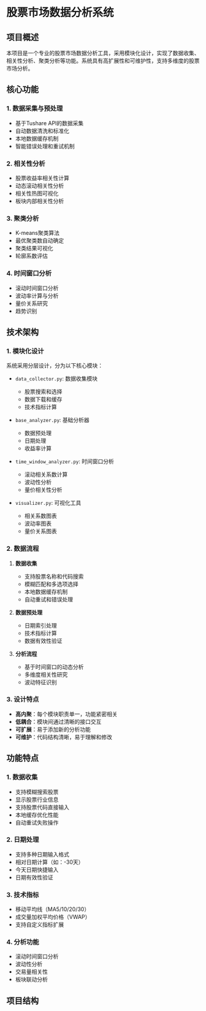 # 股票市场数据分析系统

## 项目概述
本项目是一个专业的股票市场数据分析工具，采用模块化设计，实现了数据收集、相关性分析、聚类分析等功能。系统具有高扩展性和可维护性，支持多维度的股票市场分析。

## 核心功能

### 1. 数据采集与预处理
- 基于Tushare API的数据采集
- 自动数据清洗和标准化
- 本地数据缓存机制
- 智能错误处理和重试机制

### 2. 相关性分析
- 股票收益率相关性计算
- 动态滚动相关性分析
- 相关性热图可视化
- 板块内部相关性分析

### 3. 聚类分析
- K-means聚类算法
- 最优聚类数自动确定
- 聚类结果可视化
- 轮廓系数评估

### 4. 时间窗口分析
- 滚动时间窗口分析
- 波动率计算与分析
- 量价关系研究
- 趋势识别

## 技术架构

### 1. 模块化设计
系统采用分层设计，分为以下核心模块：
- `data_collector.py`: 数据收集模块
  - 股票搜索和选择
  - 数据下载和缓存
  - 技术指标计算

- `base_analyzer.py`: 基础分析器
  - 数据预处理
  - 日期处理
  - 收益率计算
  
- `time_window_analyzer.py`: 时间窗口分析
  - 滚动相关系数计算
  - 波动性分析
  - 量价相关性分析

- `visualizer.py`: 可视化工具
  - 相关系数图表
  - 波动率图表
  - 量价关系图表

### 2. 数据流程
1. **数据收集**
   - 支持股票名称和代码搜索
   - 模糊匹配和多选项选择
   - 本地数据缓存机制
   - 自动重试和错误处理

2. **数据预处理**
   - 日期索引处理
   - 技术指标计算
   - 数据有效性验证

3. **分析流程**
   - 基于时间窗口的动态分析
   - 多维度相关性研究
   - 波动特征识别

### 3. 设计特点
- **高内聚**：每个模块职责单一，功能紧密相关
- **低耦合**：模块间通过清晰的接口交互
- **可扩展**：易于添加新的分析功能
- **可维护**：代码结构清晰，易于理解和修改

## 功能特点

### 1. 数据收集
- 支持模糊搜索股票
- 显示股票行业信息
- 支持股票代码直接输入
- 本地缓存优化性能
- 自动重试失败操作

### 2. 日期处理
- 支持多种日期输入格式
- 相对日期计算（如：-30天）
- 今天日期快捷输入
- 日期有效性验证

### 3. 技术指标
- 移动平均线（MA5/10/20/30）
- 成交量加权平均价格（VWAP）
- 支持自定义指标扩展

### 4. 分析功能
- 滚动时间窗口分析
- 波动性分析
- 交易量相关性
- 板块联动分析

## 项目结构
